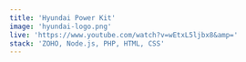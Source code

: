 ```yaml
---
title: 'Hyundai Power Kit'
image: 'hyundai-logo.png'
live: 'https://www.youtube.com/watch?v=wEtxL5ljbx8&amp='
stack: 'ZOHO, Node.js, PHP, HTML, CSS'
---
```

